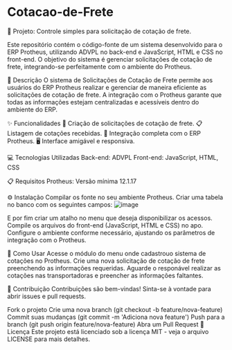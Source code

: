 # Cotacao-de-Frete
🚛 Projeto: Controle simples para solicitação de cotação de frete.

Este repositório contém o código-fonte de um sistema desenvolvido para o ERP Protheus, utilizando ADVPL no back-end e JavaScript, HTML e CSS no front-end. O objetivo do sistema é gerenciar solicitações de cotação de frete, integrando-se perfeitamente com o ambiente do Protheus.

📝 Descrição
O sistema de Solicitações de Cotação de Frete permite aos usuários do ERP Protheus realizar e gerenciar de maneira eficiente as solicitações de cotação de frete. A integração com o Protheus garante que todas as informações estejam centralizadas e acessíveis dentro do ambiente do ERP.

✨ Funcionalidades
📄 Criação de solicitações de cotação de frete.
📋 Listagem de cotações recebidas.
🔗 Integração completa com o ERP Protheus.
🖥️ Interface amigável e responsiva.

💻 Tecnologias Utilizadas
Back-end: ADVPL
Front-end: JavaScript, HTML, CSS

📋 Requisitos
Protheus: Versão mínima 12.1.17

⚙️ Instalação
Compilar os fonte no seu ambiente Protheus.
Criar uma tabela no banco com os seguintes campos:
![image](https://github.com/RodrigoSAugusto/Cotacao-de-Frete/assets/81340066/01c69f51-8940-4342-a065-58e8d501a307)

E por fim criar um atalho no menu que deseja disponibilizar os acessos.
Compile os arquivos do front-end (JavaScript, HTML e CSS) no apo.
Configure o ambiente conforme necessário, ajustando os parâmetros de integração com o Protheus.

🚀 Como Usar
Acesse o módulo do menu onde cadastrouo sistema de cotações no Protheus.
Crie uma nova solicitação de cotação de frete preenchendo as informações requeridas.
Aguarde o responável realizar as cotações nas transportadoras e preencher as informações faltantes.

🤝 Contribuição
Contribuições são bem-vindas! Sinta-se à vontade para abrir issues e pull requests.

Fork o projeto
Crie uma nova branch (git checkout -b feature/nova-feature)
Commit suas mudanças (git commit -m 'Adiciona nova feature')
Push para a branch (git push origin feature/nova-feature)
Abra um Pull Request
📄 Licença
Este projeto está licenciado sob a licença MIT - veja o arquivo LICENSE para mais detalhes.
